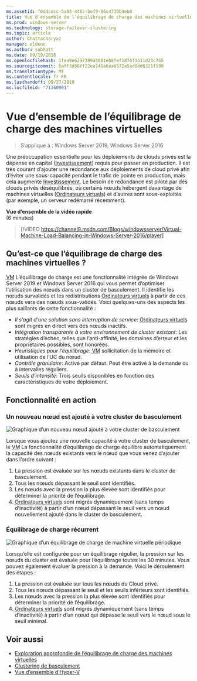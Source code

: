 ```yaml
---
ms.assetid: f0d4cecc-5a03-448c-bef9-86c4730b4eb0
title: Vue d’ensemble de l’équilibrage de charge des machines virtuelles
ms.prod: windows-server
ms.technology: storage-failover-clustering
ms.topic: article
author: bhattacharyaz
manager: eldenc
ms.author: subhatt
ms.date: 09/19/2016
ms.openlocfilehash: 1fea9e6297399a5081eb8fef1876f1b11d23c745
ms.sourcegitcommit: 6aff3d88ff22ea141a6ea6572a5ad8dd6321f199
ms.translationtype: MT
ms.contentlocale: fr-FR
ms.lasthandoff: 09/27/2019
ms.locfileid: "71360981"
---
```

# <a name="virtual-machine-load-balancing-overview"></a>Vue d’ensemble de l’équilibrage de charge des machines virtuelles

> S’applique à : Windows Server 2019, Windows Server 2016

Une préoccupation essentielle pour les déploiements de clouds privés est la dépense en capital (<abbr title="dépenses d’investissement">Investissement</abbr>) requis pour passer en production. Il est très courant d’ajouter une redondance aux déploiements de cloud privé afin d’éviter une sous-capacité pendant le trafic de pointe en production, mais cela augmente <abbr title="dépenses d’investissement">Investissement</abbr>. Le besoin de redondance est piloté par des clouds privés déséquilibrés, où certains nœuds hébergent davantage de machines virtuelles (<abbr title="ordinateurs virtuels">Ordinateurs virtuels</abbr>) et d’autres sont sous-exploités (par exemple, un serveur redémarré récemment).

<strong>Vue d’ensemble de la vidéo rapide</strong><br>(6 minutes)<br>
> [!VIDEO https://channel9.msdn.com/Blogs/windowsserver/Virtual-Machine-Load-Balancing-in-Windows-Server-2016/player]

## <a id="what-is-vm-load-balancing"></a>Qu’est-ce que l’équilibrage de charge des machines virtuelles ?
<abbr title="Ordinateur virtuel">VM</abbr> L’équilibrage de charge est une fonctionnalité intégrée de Windows Server 2019 et Windows Server 2016 qui vous permet d’optimiser l’utilisation des nœuds dans un cluster de basculement. Il identifie les nœuds survalidés et les redistributions <abbr title="ordinateurs virtuels">Ordinateurs virtuels</abbr> à partir de ces nœuds vers des nœuds sous-validés. Voici quelques-uns des aspects les plus saillants de cette fonctionnalité :

* *Il s’agit d’une solution sans interruption de service*: <abbr title="Ordinateurs virtuels">Ordinateurs virtuels</abbr> sont migrés en direct vers des nœuds inactifs.
* *Intégration transparente à votre environnement de cluster existant*: Les stratégies d’échec, telles que l’anti-affinité, les domaines d’erreur et les propriétaires possibles, sont honorées.
* *Heuristiques pour l’équilibrage*: <abbr title="Ordinateur virtuel">VM</abbr> sollicitation de la mémoire et utilisation de l’UC du nœud.
* *Contrôle granulaire*: Activé par défaut. Peut être activé à la demande ou à intervalles réguliers.
* *Seuils d’intensité*: Trois seuils disponibles en fonction des caractéristiques de votre déploiement.

## <a id="feature-in-action"></a>Fonctionnalité en action
### <a id="new-node-added"></a>Un nouveau nœud est ajouté à votre cluster de basculement
![Graphique d’un nouveau nœud ajouté à votre cluster de basculement](media/vm-load-balancing/overview-VM-load-balancing-1.png)

Lorsque vous ajoutez une nouvelle capacité à votre cluster de basculement, le <abbr title="ordinateur virtuel">VM</abbr> La fonctionnalité d’équilibrage de charge équilibre automatiquement la capacité des nœuds existants vers le nœud que vous venez d’ajouter dans l’ordre suivant :

1. La pression est évaluée sur les nœuds existants dans le cluster de basculement.
2. Tous les nœuds dépassant le seuil sont identifiés.
3. Les nœuds avec la pression la plus élevée sont identifiés pour déterminer la priorité de l’équilibrage.
4. <abbr title="Ordinateurs virtuels">Ordinateurs virtuels</abbr> sont migrés dynamiquement (sans temps d’inactivité) à partir d’un nœud dépassant le seuil vers un nœud nouvellement ajouté dans le cluster de basculement.

### <a id="recurring-load-balancing"></a>Équilibrage de charge récurrent
![Graphique d’un équilibrage de charge de machine virtuelle périodique](media/vm-load-balancing/overview-VM-load-balancing-2.png)

Lorsqu’elle est configurée pour un équilibrage régulier, la pression sur les nœuds du cluster est évaluée pour l’équilibrage toutes les 30 minutes. Vous pouvez également évaluer la pression à la demande. Voici le déroulement des étapes :

1. La pression est évaluée sur tous les nœuds du Cloud privé.
2. Tous les nœuds dépassant le seuil et les seuils inférieurs sont identifiés.
3. Les nœuds avec la pression la plus élevée sont identifiés pour déterminer la priorité de l’équilibrage.
4. <abbr title="Ordinateurs virtuels">Ordinateurs virtuels</abbr> sont migrés dynamiquement (sans temps d’inactivité) à partir d’un nœud qui dépasse le seuil vers le nœud sous le seuil minimal.

## <a name="see-also"></a>Voir aussi
* [Exploration approfondie de l’équilibrage de charge des machines virtuelles](vm-load-balancing-deep-dive.md)
* [Clustering de basculement](failover-clustering-overview.md)
* [Vue d’ensemble d’Hyper-V](../virtualization/hyper-v/Hyper-V-on-Windows-Server.md)
